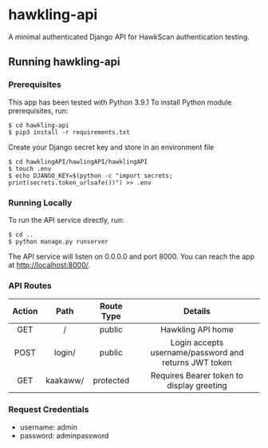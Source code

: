 # hawkling-api

A minimal authenticated Django API for HawkScan authentication testing.

## Running hawkling-api

### Prerequisites
This app has been tested with Python 3.9.1 To install Python module prerequisites, run:
```shell
$ cd hawkling-api
$ pip3 install -r requirements.txt
```


Create your Django secret key and store in an environment file
```shell
$ cd hawklingAPI/hawlingAPI/hawklingAPI
$ touch .env
$ echo DJANGO_KEY=$(python -c "import secrets; print(secrets.token_urlsafe())") >> .env
```

### Running Locally

To run the API service directly, run:
```shell
$ cd ..
$ python manage.py runserver
```

The API service will listen on 0.0.0.0 and port 8000. You can reach the app at [http://localhost:8000/](http://localhost:8000/).


### API Routes
| **Action** |            **Path**           |   **Route Type**  |                     **Details**                         |
|:----------:|:-----------------------------:|:-----------------:|:-------------------------------------------------------:|
|     GET    |             /                 |      public       |                 Hawkling API home                       |
|     POST   |          login/               |      public       |  Login accepts username/password and returns JWT token  |
|     GET    |        kaakaww/               |     protected     |       Requires Bearer token to display greeting         |


### Request Credentials
- username: admin
- password: adminpassword